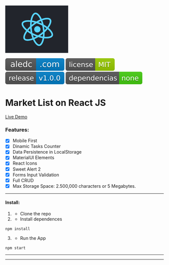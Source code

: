 
![](https://github.com/aledc7/react_marketlist/blob/master/src/images/react2.gif)


  



[![aledc.tk](https://github.com/aledc7/Scrum-Certification/blob/master/recursos/aledc.com.svg)](https://aledc.tk)
[![License](https://github.com/aledc7/Scrum-Certification/blob/master/recursos/mit-license.svg)](https://aledc.tk)
[![GitHub release](https://github.com/aledc7/Scrum-Certification/blob/master/recursos/release.svg)](https://aledc.tk)
[![Dependencies](https://github.com/aledc7/Scrum-Certification/blob/master/recursos/dependencias-none.svg)](https://aledc.tk)

# Market List on React JS

[Live Demo](https://aledc7.github.io/react_marketlist/)

### Features:

- [x] Mobile First
- [x] Dinamic Tasks Counter
- [x] Data Persistence in LocalStorage
- [x] MaterialUI Elements
- [x] React Icons
- [x] Sweet Alert 2
- [x] Forms Input Validation
- [x] Full CRUD
- [x] Max Storage Space: 2.500,000  characters or 5 Megabytes.    
 
_________________________________________________________________________________
#### Install:
1. - Clone the repo


2. - Install dependences
```
npm install
```
3. - Run the App
```
npm start
```
_________________________________________________________________________________

_________________________________________________________________________________


